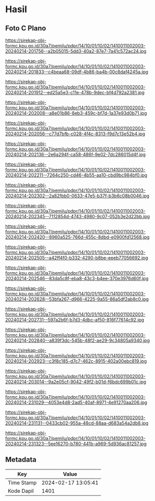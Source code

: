 # Hasil

## Foto C Plano

https://sirekap-obj-formc.kpu.go.id/30a7/pemilu/pdpr/14/10/01/10/02/1410011002003-20240214-201756--a2b05015-5dd3-40a2-87e7-7a41c572ac24.jpg

https://sirekap-obj-formc.kpu.go.id/30a7/pemilu/pdpr/14/10/01/10/02/1410011002003-20240214-201833--c4beaa68-09df-4b86-ba4b-00c8daf4245a.jpg

https://sirekap-obj-formc.kpu.go.id/30a7/pemilu/pdpr/14/10/01/10/02/1410011002003-20240214-201912--ed25a5e3-c11e-478b-9dec-bf4d792a2381.jpg

https://sirekap-obj-formc.kpu.go.id/30a7/pemilu/pdpr/14/10/01/10/02/1410011002003-20240214-202008--a8e01b86-8eb3-459c-bf7d-1a37e93d0b71.jpg

https://sirekap-obj-formc.kpu.go.id/30a7/pemilu/pdpr/14/10/01/10/02/1410011002003-20240214-202056--c77d7bfb-c028-4f4c-8313-f9d7c13e52b4.jpg

https://sirekap-obj-formc.kpu.go.id/30a7/pemilu/pdpr/14/10/01/10/02/1410011002003-20240214-202136--2e6a294f-ca58-486f-9e02-7dc286015d4f.jpg

https://sirekap-obj-formc.kpu.go.id/30a7/pemilu/pdpr/14/10/01/10/02/1410011002003-20240214-202211--7264c250-cd46-4b55-aa10-cbd9bc984bf0.jpg

https://sirekap-obj-formc.kpu.go.id/30a7/pemilu/pdpr/14/10/01/10/02/1410011002003-20240214-202302--2a82fbb0-0633-47e5-b37f-b3b6c08b0046.jpg

https://sirekap-obj-formc.kpu.go.id/30a7/pemilu/pdpr/14/10/01/10/02/1410011002003-20240214-202345--7112854d-4743-4980-9c07-052b3e2d22bb.jpg

https://sirekap-obj-formc.kpu.go.id/30a7/pemilu/pdpr/14/10/01/10/02/1410011002003-20240214-202420--8960a525-766d-455c-8dbd-e0900fd12568.jpg

https://sirekap-obj-formc.kpu.go.id/30a7/pemilu/pdpr/14/10/01/10/02/1410011002003-20240214-202505--a42ff4f0-b332-4290-b8be-eeeb77056692.jpg

https://sirekap-obj-formc.kpu.go.id/30a7/pemilu/pdpr/14/10/01/10/02/1410011002003-20240214-202546--83da5c8f-eba8-43c3-b4ee-370e3976d60f.jpg

https://sirekap-obj-formc.kpu.go.id/30a7/pemilu/pdpr/14/10/01/10/02/1410011002003-20240214-202628--53bfa267-d966-4225-9a55-86a5df2ab8c0.jpg

https://sirekap-obj-formc.kpu.go.id/30a7/pemilu/pdpr/14/10/01/10/02/1410011002003-20240214-202731--597a2b6f-b7d3-4dbc-af50-816f77614c92.jpg

https://sirekap-obj-formc.kpu.go.id/30a7/pemilu/pdpr/14/10/01/10/02/1410011002003-20240214-202840--a839f3dc-545b-48f2-ae29-9c34805a9340.jpg

https://sirekap-obj-formc.kpu.go.id/30a7/pemilu/pdpr/14/10/01/10/02/1410011002003-20240214-202923--c3f8c185-d7c7-462c-8915-402a00ebc819.jpg

https://sirekap-obj-formc.kpu.go.id/30a7/pemilu/pdpr/14/10/01/10/02/1410011002003-20240214-203014--9a2e05cf-9042-49f2-b01d-f6bdc699b01c.jpg

https://sirekap-obj-formc.kpu.go.id/30a7/pemilu/pdpr/14/10/01/10/02/1410011002003-20240214-231029--4053e4d8-2ad5-40af-8971-4e91270aa206.jpg

https://sirekap-obj-formc.kpu.go.id/30a7/pemilu/pdpr/14/10/01/10/02/1410011002003-20240214-231131--0433cb02-955a-48cd-88aa-d683a54a2db8.jpg

https://sirekap-obj-formc.kpu.go.id/30a7/pemilu/pdpr/14/10/01/10/02/1410011002003-20240214-231323--5ee16270-b780-441b-a969-5d936ac81257.jpg


## Metadata

| Key        | Value               |
| ---------- | ------------------- |
| Time Stamp | 2024-02-17 13:05:41 |
| Kode Dapil | 1401                |



